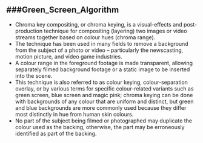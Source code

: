 ###Green_Screen_Algorithm
---
- Chroma key compositing, or chroma keying, is a visual-effects and post-production technique for compositing (layering) two images or video streams together based on colour hues (chroma range).
- The technique has been used in many fields to remove a background from the subject of a photo or video – particularly the newscasting, motion picture, and video game industries.
- A colour range in the foreground footage is made transparent, allowing separately filmed background footage or a static image to be inserted into the scene.
- This technique is also referred to as colour keying, colour-separation overlay, or by various terms for specific colour-related variants such as green screen,
  blue screen and magic pink; chroma keying can be done with backgrounds of any colour that are uniform and distinct, but green and blue backgrounds are more commonly used 
  because they differ most distinctly in hue from human skin colours. 
- No part of the subject being filmed or photographed may duplicate the colour used as the backing, otherwise, the part may be erroneously identified as part of the backing.
